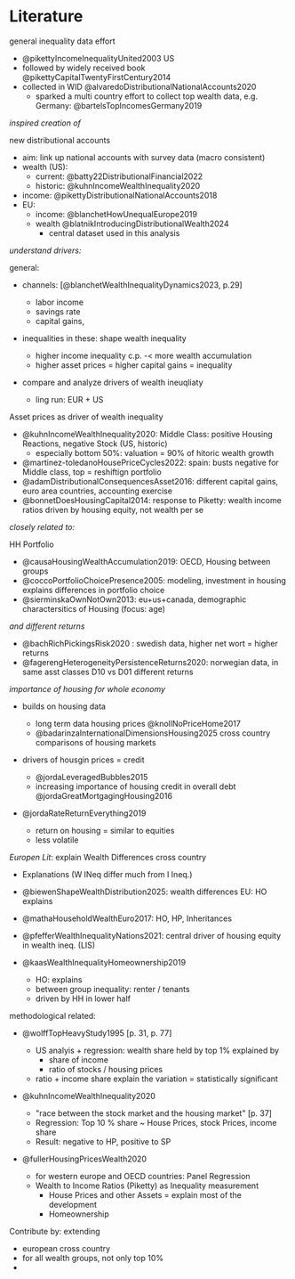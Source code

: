 # Literature



general inequality data effort

- @pikettyIncomeInequalityUnited2003 US
- followed by widely received book @pikettyCapitalTwentyFirstCentury2014
- collected in WID @alvaredoDistributionalNationalAccounts2020
  - sparked a multi country effort to collect top wealth data, e.g. Germany: @bartelsTopIncomesGermany2019



*inspired creation of*

new distributional accounts

- aim: link up national accounts with survey data (macro consistent)
- wealth (US):
  - current: @batty22DistributionalFinancial2022
  - historic: @kuhnIncomeWealthInequality2020
- income: @pikettyDistributionalNationalAccounts2018
- EU:
  - income: @blanchetHowUnequalEurope2019
  - wealth @blatnikIntroducingDistributionalWealth2024
    - central dataset used in this analysis







*understand drivers:*

general:

- channels: [@blanchetWealthInequalityDynamics2023, p.29]
  - labor income 
  - savings rate
  - capital gains,
- inequalities in these: shape wealth inequality
  - higher income inequality c.p. -< more wealth accumulation
  - higher asset prices = higher capital gains = inequality
  
- compare and analyze drivers of wealth ineuqliaty
  - ling run: EUR + US






Asset prices as driver of wealth inequality

- @kuhnIncomeWealthInequality2020: Middle Class: positive Housing Reactions, negative Stock (US, historic)	
  - especially bottom 50%: valuation = 90% of hitoric wealth growth
- @martinez-toledanoHousePriceCycles2022: spain: busts negative for Middle class, top = reshiftign portfolio
- @adamDistributionalConsequencesAsset2016: different capital gains, euro area countries, accounting exercise
- @bonnetDoesHousingCapital2014: response to Piketty: wealth income ratios driven by housing equity, not wealth per se





*closely related to:*

HH Portfolio

- @causaHousingWealthAccumulation2019: OECD, Housing between groups
- @coccoPortfolioChoicePresence2005: modeling, investment in housing explains differences in portfolio choice
- @sierminskaOwnNotOwn2013: eu+us+canada, demographic charactersitics of Housing (focus: age)





*and different returns*

- @bachRichPickingsRisk2020 : swedish data, higher net wort = higher returns
- @fagerengHeterogeneityPersistenceReturns2020: norwegian data, in same asst classes D10 vs D01 different returns





*importance of housing for whole economy*

- builds on housing data
  - long term data housing prices @knollNoPriceHome2017
  - @badarinzaInternationalDimensionsHousing2025 cross country comparisons of housing markets

- drivers of housgin prices = credit 
  - @jordaLeveragedBubbles2015
  - increasing importance of housing credit in overall debt @jordaGreatMortgagingHousing2016

- @jordaRateReturnEverything2019
  - return on housing = similar to equities
  - less volatile








*Europen Lit*: explain Wealth Differences cross country

- Explanations (W INeq differ much from I Ineq.)
- @biewenShapeWealthDistribution2025: wealth differences EU: HO explains 
- @mathaHouseholdWealthEuro2017: HO, HP, Inheritances
- @pfefferWealthInequalityNations2021: central driver of housing equity in wealth ineq. (LIS)
- @kaasWealthInequalityHomeownership2019

  - HO: explains 
  - between group inequality: renter / tenants
  - driven by HH in lower half





methodological related:

- @wolffTopHeavyStudy1995 [p. 31, p. 77]

  - US analyis + regression: wealth share held by top 1% explained by
    - share of income
    - ratio of stocks / housing prices
  - ratio + income share explain the variation = statistically significant

- @kuhnIncomeWealthInequality2020

  - "race between the stock market and the housing market" [p. 37]
  - Regression: Top 10 % share ~ House Prices, stock Prices, income share
  - Result: negative to HP, positive to SP
- @fullerHousingPricesWealth2020 
  - for western europe and OECD countries: Panel Regression
  - Wealth to Income Ratios (Piketty) as Inequality measurement
    - House Prices and other Assets = explain most of the development
    - Homeownership

Contribute by: extending 

- european cross country
- for all wealth groups, not only top 10%
- 